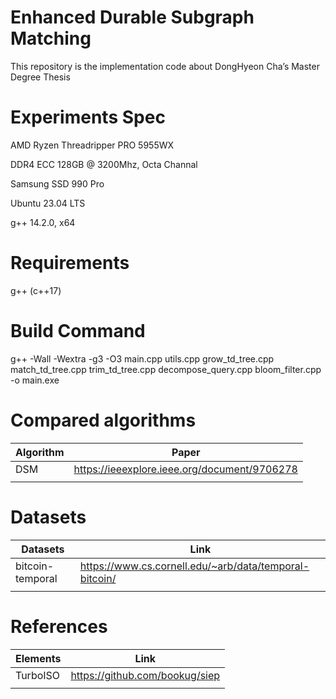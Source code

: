 # Enhanced Durable Subgraph Matching



This repository is the implementation code about DongHyeon Cha’s Master Degree Thesis

# Experiments Spec

AMD Ryzen Threadripper PRO 5955WX

DDR4 ECC 128GB @ 3200Mhz, Octa Channal

Samsung SSD 990 Pro

Ubuntu 23.04 LTS

g++ 14.2.0, x64

# Requirements

g++ (c++17)

# Build Command

g++ -Wall -Wextra -g3 -O3 main.cpp utils.cpp grow_td_tree.cpp match_td_tree.cpp trim_td_tree.cpp decompose_query.cpp bloom_filter.cpp -o main.exe

# Compared algorithms



| Algorithm | Paper |
| --- | --- |
| DSM | https://ieeexplore.ieee.org/document/9706278 |
|  |  |

# Datasets



| Datasets | Link |
| --- | --- |
| bitcoin-temporal | https://www.cs.cornell.edu/~arb/data/temporal-bitcoin/ |
|  |  |

# References

| Elements | Link |
| --- | --- |
| TurboISO | https://github.com/bookug/siep |
|  |  |
